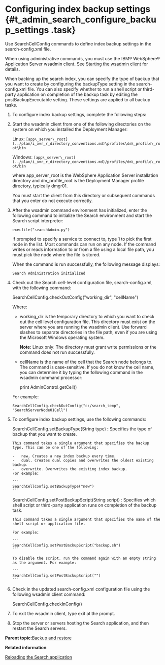 # Configuring index backup settings {#t_admin_search_configure_backup_settings .task}

Use SearchCellConfig commands to define index backup settings in the search-config.xml file.

When using administrative commands, you must use the IBM® WebSphere® Application Server wsadmin client. See [Starting the wsadmin client](t_admin_wsadmin_starting.md) for details.

When backing up the search index, you can specify the type of backup that you want to create by configuring the backupType setting in the search-config.xml file. You can also specify whether to run a shell script or third-party application on completion of the backup task by editing the postBackupExecutable setting. These settings are applied to all backup tasks.

1.  To configure index backup settings, complete the following steps:
2.  Start the wsadmin client from one of the following directories on the system on which you installed the Deployment Manager:

    Linux: `[app\_server\_root](../plan/i_ovr_r_directory_conventions.md)\profiles\dm\_profile\_root\bin`

    Windows: `[app\_server\_root](../plan/i_ovr_r_directory_conventions.md)/profiles/dm\_profile\_root/bin`

    where app\_server\_root is the WebSphere Application Server installation directory and dm\_profile\_root is the Deployment Manager profile directory, typically dmgr01.

    You must start the client from this directory or subsequent commands that you enter do not execute correctly.

3.  After the wsadmin command environment has initialized, enter the following command to initialize the Search environment and start the Search script interpreter:

    ```
    execfile("searchAdmin.py")
    ```

    If prompted to specify a service to connect to, type 1 to pick the first node in the list. Most commands can run on any node. If the command writes or reads information to or from a file using a local file path, you must pick the node where the file is stored.

    When the command is run successfully, the following message displays:

    ```
    Search Administration initialized
    ```

4.  Check out the Search cell-level configuration file, search-config.xml, with the following command:

    SearchCellConfig.checkOutConfig\("working\_dir", "cellName"\)

    Where:

    -   working\_dir is the temporary directory to which you want to check out the cell level configuration file. This directory must exist on the server where you are running the wsadmin client. Use forward slashes to separate directories in the file path, even if you are using the Microsoft Windows operating system.

        **Note:** Linux only: The directory must grant write permissions or the command does not run successfully.

    -   cellName is the name of the cell that the Search node belongs to. The command is case-sensitive. If you do not know the cell name, you can determine it by typing the following command in the wsadmin command processor:

        print AdminControl.getCell\(\)

    For example:

    ```
    SearchCellConfig.checkOutConfig("c:/search_temp", "SearchServerNode01Cell")
    ```

5.  To configure index backup settings, use the following commands:

    SearchCellConfig.setBackupType\(String type\)
    :   Specifies the type of backup that you want to create.

        This command takes a single argument that specifies the backup type. This can be one of the following:

        -   new. Creates a new index backup every time.
        -   dual. Creates dual copies and overwrites the oldest existing backup.
        -   overwrite. Overwrites the existing index backup.
        For example:

        ```
        SearchCellConfig.setBackupType("new")
        ```

    SearchCellConfig.setPostBackupScript\(String script\)
    :   Specifies which shell script or third-party application runs on completion of the backup task.

        This command takes a single argument that specifies the name of the shell script or application file.

        For example:

        ```
        SearchCellConfig.setPostBackupScript("backup.sh")
        ```

        To disable the script, run the command again with an empty string as the argument. For example:

        ```
        SearchCellConfig.setPostBackupScript("")
        ```

6.  Check in the updated search-config.xml configuration file using the following wsadmin client command:

    SearchCellConfig.checkInConfig\(\)

7.  To exit the wsadmin client, type exit at the prompt.

8.  Stop the server or servers hosting the Search application, and then restart the Search servers.


**Parent topic:**[Backup and restore](../admin/c_admin_search_backup_and_restore.md)

**Related information**  


[Reloading the Search application](../admin/t_admin_search_reload_search.md)

